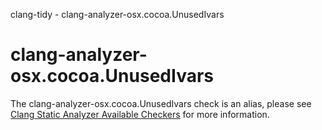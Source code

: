 clang-tidy - clang-analyzer-osx.cocoa.UnusedIvars

</div>

<div class="meta"
http-equiv=refresh="5;URL=https://clang.llvm.org/docs/analyzer/checkers.html#osx-cocoa-unusedivars">

</div>

# clang-analyzer-osx.cocoa.UnusedIvars

The clang-analyzer-osx.cocoa.UnusedIvars check is an alias, please see
[Clang Static Analyzer Available
Checkers](https://clang.llvm.org/docs/analyzer/checkers.html#osx-cocoa-unusedivars)
for more information.

